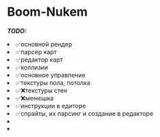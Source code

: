 # Boom-Nukem

***TODO:***
<li> 
✅основной рендер
<li> 
✅парсер карт
<li> 
✅редактор карт
<li> 
✅коллизии
<li> 
✅основное управление
<li> 
✅текстуры пола, потолка
<li> 
✅❌текстуры стен
<li> 
✅❌менюшка
<li> 
✅инструкции в едиторе
<li> 
✅спрайты, их парсинг и создание в редакторе
<li> 
<li> 
